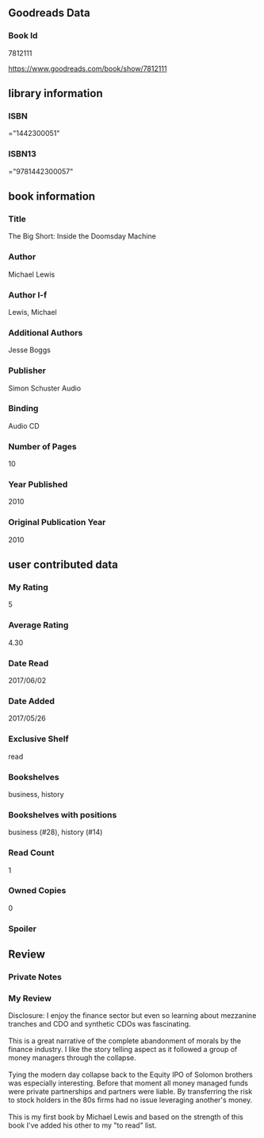 <!-- This template shows how to bulk convert all columns of data into one markdown file -->
<!-- caveat: KeyError if there's a mismatch. Empty values output nothing -->

## Goodreads Data

### Book Id 

7812111

https://www.goodreads.com/book/show/7812111

## library information

### ISBN 
="1442300051"

### ISBN13 
="9781442300057"

## book information

### Title
The Big Short: Inside the Doomsday Machine

### Author 
Michael   Lewis

### Author l-f 
Lewis, Michael

### Additional Authors
Jesse Boggs

### Publisher 
Simon  Schuster Audio

### Binding
Audio CD

### Number of Pages
10

### Year Published
2010

### Original Publication Year 
2010

## user contributed data

### My Rating
5

### Average Rating
4.30

### Date Read
2017/06/02

### Date Added
2017/05/26

### Exclusive Shelf
read

### Bookshelves
business, history

### Bookshelves with positions
business (#28), history (#14)

### Read Count
1

### Owned Copies
0

### Spoiler 


## Review

### Private Notes


### My Review
Disclosure: I enjoy the finance sector but even so learning about mezzanine tranches and CDO and synthetic CDOs was fascinating.<br/><br/>This is a great narrative of the complete abandonment of morals by the finance industry. I like the story telling aspect as it followed a group of money managers through the collapse.<br/><br/>Tying the modern day collapse back to the Equity IPO of Solomon brothers was especially interesting. Before that moment all money managed funds were private partnerships and partners were liable. By transferring the risk to stock holders in the 80s firms had no issue leveraging another's money.<br/><br/>This is my first book by Michael Lewis and based on the strength of this book I've added his other to my "to read" list.